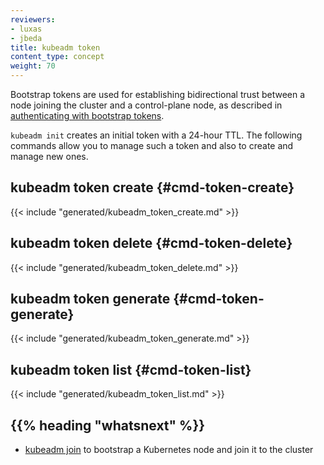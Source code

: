 ```yaml
---
reviewers:
- luxas
- jbeda
title: kubeadm token
content_type: concept
weight: 70
---
```

<!-- overview -->

Bootstrap tokens are used for establishing bidirectional trust between a node joining
the cluster and a control-plane node, as described in [authenticating with bootstrap tokens](/docs/reference/access-authn-authz/bootstrap-tokens/).

`kubeadm init` creates an initial token with a 24-hour TTL. The following commands allow you to manage
such a token and also to create and manage new ones.

<!-- body -->
## kubeadm token create {#cmd-token-create}
{{< include "generated/kubeadm_token_create.md" >}}

## kubeadm token delete {#cmd-token-delete}
{{< include "generated/kubeadm_token_delete.md" >}}

## kubeadm token generate {#cmd-token-generate}
{{< include "generated/kubeadm_token_generate.md" >}}

## kubeadm token list {#cmd-token-list}
{{< include "generated/kubeadm_token_list.md" >}}

## {{% heading "whatsnext" %}}

* [kubeadm join](/docs/reference/setup-tools/kubeadm/kubeadm-join/) to bootstrap a Kubernetes node and join it to the cluster
